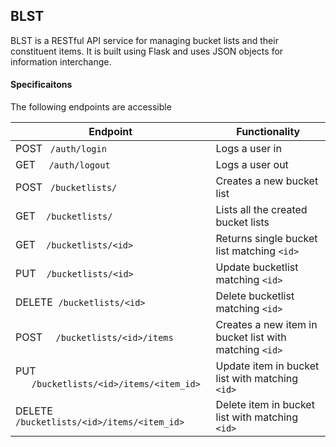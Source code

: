 ## BLST
BLST is a RESTful API service for managing bucket lists and their constituent items. It is built using Flask and uses JSON objects for information interchange.

#### Specificaitons
The following endpoints are accessible

| Endpoint  | Functionality  |
| --- | --- |
| POST &nbsp;&nbsp;`/auth/login`  |  Logs a user in |
| GET &nbsp;&nbsp;&nbsp;&nbsp;`/auth/logout`  |  Logs a user out |
| POST &nbsp;&nbsp;`/bucketlists/` |  Creates a new bucket list |
| GET &nbsp;&nbsp;&nbsp;`/bucketlists/`  |  Lists all the created bucket lists |
| GET &nbsp;&nbsp;&nbsp;`/bucketlists/<id>`  |  Returns single bucket list matching `<id>`|
| PUT &nbsp;&nbsp;&nbsp;`/bucketlists/<id>`  |  Update bucketlist matching `<id>` |
| DELETE &nbsp;`/bucketlists/<id>`  |  Delete bucketlist matching `<id>` |
| POST &nbsp;&nbsp;&nbsp;&nbsp;`/bucketlists/<id>/items` |  Creates a new item in bucket list with matching `<id>` |
| PUT &nbsp;&nbsp;&nbsp;&nbsp;&nbsp;&nbsp;`/bucketlists/<id>/items/<item_id>` |  Update item in bucket list with matching `<id>` |
| DELETE `/bucketlists/<id>/items/<item_id>` |  Delete item in bucket list with matching `<id>` |
